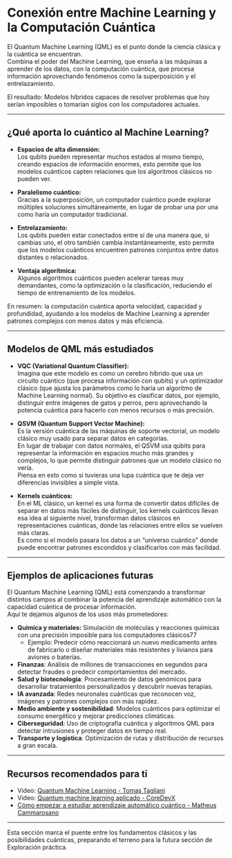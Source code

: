 # **Conexión entre Machine Learning y la Computación Cuántica** 

El Quantum Machine Learning (QML) es el punto donde la ciencia clásica y la cuántica se encuentran.  
Combina el poder del Machine Learning, que enseña a las máquinas a aprender de los datos, con la computación cuántica, que procesa información aprovechando fenómenos como la superposición y el entrelazamiento.

El resultado: Modelos híbridos capaces de resolver problemas que hoy serían imposibles o tomarían siglos con los computadores actuales.

---

## **¿Qué aporta lo cuántico al Machine Learning?**

- **Espacios de alta dimensión:**  
Los qubits pueden representar muchos estados al mismo tiempo, creando espacios de información enormes, esto permite que los modelos cuánticos capten relaciones que los algoritmos clásicos no pueden ver.

- **Paralelismo cuántico:**  
Gracias a la superposición, un computador cuántico puede explorar múltiples soluciones simultáneamente, en lugar de probar una por una como haría un computador tradicional.

- **Entrelazamiento:**  
Los qubits pueden estar conectados entre sí de una manera que, si cambias uno, el otro también cambia instantáneamente, esto permite que los modelos cuánticos encuentren patrones conjuntos entre datos distantes o relacionados.

- **Ventaja algorítmica:**  
Algunos algoritmos cuánticos pueden acelerar tareas muy demandantes, como la optimización o la clasificación, reduciendo el tiempo de entrenamiento de los modelos.

En resumen: la computación cuántica aporta velocidad, capacidad y profundidad, ayudando a los modelos de Machine Learning a aprender patrones complejos con menos datos y más eficiencia.


---

## **Modelos de QML más estudiados**

- **VQC (Variational Quantum Classifier):**  
  Imagina que este modelo es como un cerebro híbrido que usa un circuito cuántico (que procesa información con qubits) y un optimizador clásico (que ajusta los parámetros como lo haría un algoritmo de Machine Learning normal).  Su objetivo es clasificar datos, por ejemplo, distinguir entre imágenes de gatos y perros, pero aprovechando la potencia cuántica para hacerlo con menos recursos o más precisión.

- **QSVM (Quantum Support Vector Machine):**  
  Es la versión cuántica de las máquinas de soporte vectorial, un modelo clásico muy usado para separar datos en categorías.  
  En lugar de trabajar con datos normales, el QSVM usa qubits para representar la información en espacios mucho más grandes y complejos, lo que permite distinguir patrones que un modelo clásico no vería.  
  Piensa en esto como si tuvieras una lupa cuántica que te deja ver diferencias invisibles a simple vista.

- **Kernels cuánticos:**  
  En el ML clásico, un kernel es una forma de convertir datos difíciles de separar en datos más fáciles de distinguir, los kernels cuánticos llevan esa idea al siguiente nivel, transforman datos clásicos en representaciones cuánticas, donde las relaciones entre ellos se vuelven más claras.  
  Es como si el modelo pasara los datos a un “universo cuántico” donde puede encontrar patrones escondidos y clasificarlos con más facilidad.

---
## **Ejemplos de aplicaciones futuras**
El Quantum Machine Learning (QML) está comenzando a transformar distintos campos al combinar la potencia del aprendizaje automático con la capacidad cuántica de procesar información.  
Aquí te dejamos algunos de los usos más prometedores: 

- **Quimica y materiales:** Simulación de moléculas y reacciones químicas con una precisión imposible para los computadores clásicos77
    - Ejemplo: Predecir cómo reaccionará un nuevo medicamento antes de fabricarlo o diseñar materiales más resistentes y livianos para aviones o baterías.
- **Finanzas**: Análisis de millones de transacciones en segundos para detectar fraudes o predecir comportamientos del mercado.
- **Salud y biotecnologia**: Procesamiento de datos genómicos para desarrollar tratamientos personalizados y descubrir nuevas terapias.  
- **IA avanzada**: Redes neuronales cuánticas que reconocen voz, imágenes y patrones complejos con más rapidez.
- **Medio ambiente y sostenibilidad**: Modelos cuánticos para optimizar el consumo energético y mejorar predicciones climáticas.
- **Ciberseguridad**: Uso de criptografía cuántica y algoritmos QML para detectar intrusiones y proteger datos en tiempo real.  
- **Transporte y logistica**: Optimización de rutas y distribución de recursos a gran escala.  

---

## **Recursos recomendados para ti**
- Video: [Quantum Machine Learning - Tomas Tagliani](https://youtu.be/F_E39gBPRF4?si=90icl8af6b6PgX15)
- Video: [Quantum machine learning aplicado - CoreDevX](https://www.youtube.com/watch?v=MDfilHEYyMY)
- [Cómo empezar a estudiar aprendizaje automático cuántico - Matheus Cammarosano](https://matheuscammarosanohidalgo.medium.com/how-to-start-studying-quantum-machine-learning-32be03961e6c)

---
Esta sección marca el puente entre los fundamentos clásicos y las posibilidades cuánticas, preparando el terreno para la futura sección de Exploración práctica.
